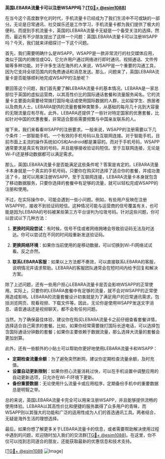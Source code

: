 **英国LEBARA流量卡可以注册WSAPP吗？[[TG💪+ @esim1088](https://t.me/s/esim1088)]**

在当今这个高度数字化的时代，手机流量卡已经成为了我们生活中不可或缺的一部分。无论是日常通讯、社交娱乐还是工作学习，手机流量卡都为我们提供了极大的便利。而提到手机流量卡，英国的LEBARA流量卡无疑是一个备受关注的选择。然而，最近有不少朋友提出了这样一个问题：英国LEBARA流量卡可以注册WSAPP吗？今天，我们就来详细探讨一下这个问题。

首先，我们需要明确什么是WSAPP。WSAPP是一款非常流行的社交媒体应用，类似于国内的微信或QQ，它允许用户通过网络进行即时通讯、视频通话、文件传输等多种功能。对于许多生活在海外的人来说，WSAPP是一个重要的沟通工具，因为它支持全球范围内的免费通话和消息发送。那么，问题来了，英国LEBARA流量卡是否能够顺利地完成WSAPP的注册呢？

要回答这个问题，我们首先要了解LEBARA流量卡的基本情况。LEBARA是一家总部位于英国的虚拟运营商，以其高性价比的国际通话套餐和流量服务闻名。它的流量卡主要面向需要经常拨打国际电话或使用国际数据的人群，比如留学生、旅居者以及商务人士。LEBARA提供的流量套餐种类繁多，从基础的每月几十兆到大容量的无限流量应有尽有。此外，LEBARA还提供了一些针对特定国家的优惠套餐，比如针对中国的优惠套餐，非常适合那些需要频繁与中国亲友联系的人。

接下来，我们来看看WSAPP的注册要求。一般来说，WSAPP的注册需要以下几个条件：一部智能手机、一个有效的手机号码以及互联网连接。对于智能手机，目前市面上主流的操作系统如iOS和Android都是兼容的。而对于手机号码，WSAPP通常要求是真实有效的号码，并且能够接收验证码短信。至于互联网连接，无论是Wi-Fi还是移动数据都可以满足需求。

那么，英国LEBARA流量卡是否能满足这些条件呢？答案是肯定的。LEBARA流量卡本身就是一个真实的手机号码，只要你在购买时选择了适合你的套餐，并成功激活了卡，就可以用来注册WSAPP。至于互联网连接，LEBARA流量卡本身就包含了移动数据服务，只要你选择的套餐中有足够的流量，就可以轻松完成WSAPP的注册和使用。

不过，在实际操作中，可能会遇到一些小问题。例如，有些用户反映在注册WSAPP时，接收不到验证码短信。这种情况可能与运营商的信号覆盖有关，也可能是因为LEBARA的号码被某些第三方平台误判为垃圾号码。针对这些问题，你可以尝试以下几种方法：

1. **更换时间段尝试**：有时候，信号不佳或者网络拥堵会导致验证码无法及时送达。你可以尝试在不同的时间段重新发送验证码。

2. **更换网络环境**：如果你当前使用的是移动数据，可以切换到Wi-Fi网络试试看。反之亦然。

3. **联系LEBARA客服**：如果以上方法都不奏效，可以直接联系LEBARA的客服，说明情况并请求帮助。LEBARA的客服团队通常会在短时间内给予回复和解决方案。

除了上述问题，还有一些用户担心LEBARA流量卡是否会影响WSAPP的正常使用。实际上，只要你的LEBARA套餐中有足够的流量，就不会对WSAPP的正常使用造成影响。LEBARA的流量套餐设计初衷就是为了满足用户的日常通讯需求，包括浏览网页、观看视频、下载文件等。因此，无论你是使用WSAPP发送文字消息、语音通话还是视频聊天，都不会有任何问题。

当然，为了确保最佳体验，建议你在购买LEBARA流量卡之前仔细查看套餐详情，选择适合自己需求的套餐。比如，如果你经常需要拨打国际长途电话，可以选择包含国际通话分钟数的套餐；如果你主要依赖于数据流量，那么选择大流量的套餐会更加划算。

此外，还有一些额外的小贴士可以帮助你更好地使用LEBARA流量卡和WSAPP：

- **定期检查流量余额**：为了避免突然断网，建议你定期检查流量余额，及时充值。
- **设置自动更新限制**：如果你担心流量消耗过快，可以在手机设置中调整应用的自动更新选项，只允许在Wi-Fi环境下更新。
- **备份重要数据**：无论使用什么流量卡或应用程序，定期备份手机中的重要数据总是明智之举。

总的来说，英国LEBARA流量卡完全可以用来注册WSAPP，并且能够提供流畅的使用体验。LEBARA以其高性价比和便捷的服务赢得了众多用户的青睐，而WSAPP则以其强大的功能和广泛的适用性成为人们的首选通讯工具。两者结合，无疑是海外生活的理想选择。

最后，如果你想了解更多关于LEBARA流量卡的信息，或者需要帮助解决使用过程中遇到的问题，欢迎随时加入我们的交流群[[TG💪+ @esim1088](https://t.me/s/esim1088)]。在这里，你不仅可以找到志同道合的朋友，还能获取最新的优惠信息和技术支持。

[[TG💪+ @esim1088](https://t.me/s/esim1088) ![Image](https://i.postimg.cc/4NQfJmqS/Snipaste-2025-05-13-00-14-12.png)]
